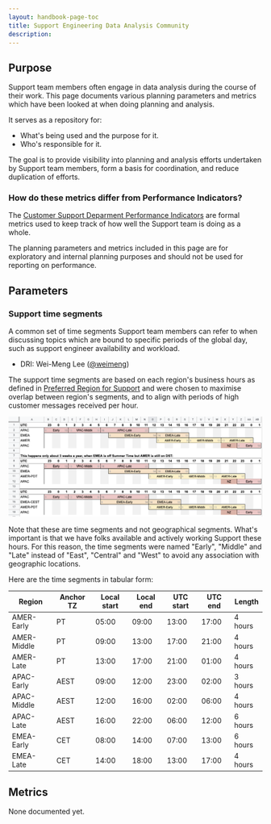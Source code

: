 ```yaml
---
layout: handbook-page-toc
title: Support Engineering Data Analysis Community
description:
---
```


## Purpose

Support team members often engage in data analysis during the course
of their work. This page documents various planning parameters and metrics
which have been looked at when doing planning and analysis.

It serves as a repository for:

* What's being used and the purpose for it.
* Who's responsible for it.

The goal is to provide visibility into planning and analysis efforts undertaken
by Support team members, form a basis for coordination, and reduce duplication
of efforts.

### How do these metrics differ from Performance Indicators?

The [Customer Support Deparment Performance Indicators](../performance-indicators/)
are formal metrics used to keep track of how well the Support team is doing as a
whole.

The planning parameters and metrics included in this page are for exploratory
and internal planning purposes and should not be used for reporting on
performance.

## Parameters

### Support time segments

A common set of time segments Support team members can refer to when discussing
topics which are bound to specific periods of the global day, such as support
engineer availability and workload.

* DRI: Wei-Meng Lee ([@weimeng](https://gitlab.com/weimeng))

The support time segments are based on each region's business hours as defined
in [Preferred Region for Support](/support/#effect-on-support-hours-if-a-preferred-region-for-support-is-chosen)
and were chosen to maximise overlap between region's segments, and to align with
periods of high customer messages received per hour.

![Support time segments](support_time_segments.png)

Note that these are time segments and not geographical segments. What's
important is that we have folks available and actively working Support these
hours. For this reason, the time segments were named "Early", "Middle" and
"Late" instead of "East", "Central" and "West" to avoid any association with
geographic locations.

Here are the time segments in tabular form:

| Region      | Anchor TZ | Local start | Local end | UTC start | UTC end | Length  |
|-------------|-----------|-------------|-----------|-----------|---------|---------|
| AMER-Early  | PT        | 05:00       | 09:00     | 13:00     | 17:00   | 4 hours |
| AMER-Middle | PT        | 09:00       | 13:00     | 17:00     | 21:00   | 4 hours |
| AMER-Late   | PT        | 13:00       | 17:00     | 21:00     | 01:00   | 4 hours |
| APAC-Early  | AEST      | 09:00       | 12:00     | 23:00     | 02:00   | 3 hours |
| APAC-Middle | AEST      | 12:00       | 16:00     | 02:00     | 06:00   | 4 hours |
| APAC-Late   | AEST      | 16:00       | 22:00     | 06:00     | 12:00   | 6 hours |
| EMEA-Early  | CET       | 08:00       | 14:00     | 07:00     | 13:00   | 6 hours |
| EMEA-Late   | CET       | 14:00       | 18:00     | 13:00     | 17:00   | 4 hours |

## Metrics

None documented yet.

